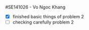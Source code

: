 #SE141026 - Vo Ngoc Khang
- [x] finished basic things of problem 2
- [ ] checking carefully problem 2
